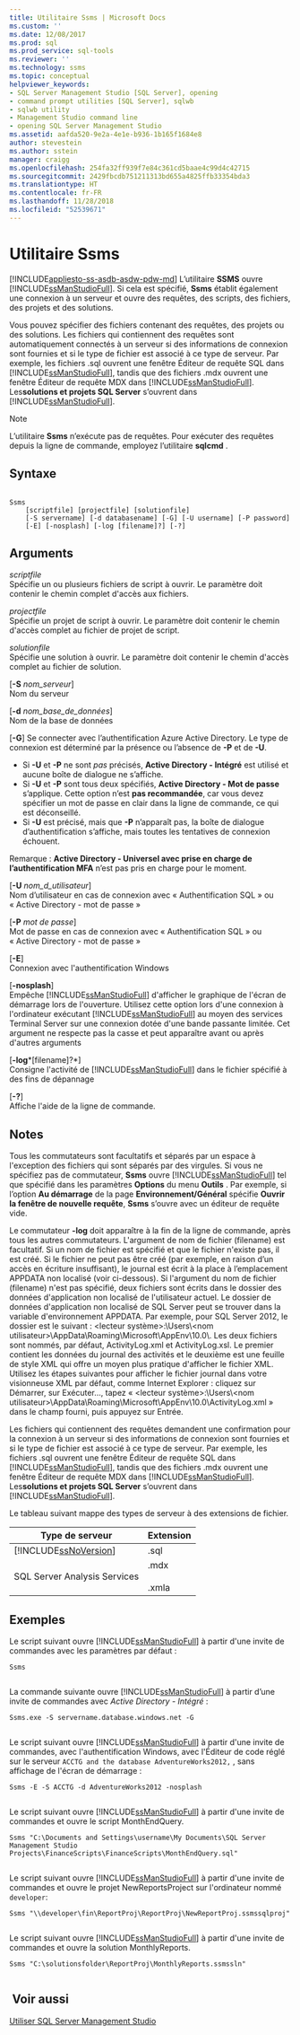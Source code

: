```yaml
---
title: Utilitaire Ssms | Microsoft Docs
ms.custom: ''
ms.date: 12/08/2017
ms.prod: sql
ms.prod_service: sql-tools
ms.reviewer: ''
ms.technology: ssms
ms.topic: conceptual
helpviewer_keywords:
- SQL Server Management Studio [SQL Server], opening
- command prompt utilities [SQL Server], sqlwb
- sqlwb utility
- Management Studio command line
- opening SQL Server Management Studio
ms.assetid: aafda520-9e2a-4e1e-b936-1b165f1684e8
author: stevestein
ms.author: sstein
manager: craigg
ms.openlocfilehash: 254fa32ff939f7e84c361cd5baae4c99d4c42715
ms.sourcegitcommit: 2429fbcdb751211313bd655a4825ffb33354bda3
ms.translationtype: HT
ms.contentlocale: fr-FR
ms.lasthandoff: 11/28/2018
ms.locfileid: "52539671"
---
```

# <a name="ssms-utility"></a>Utilitaire Ssms
[!INCLUDE[appliesto-ss-asdb-asdw-pdw-md](../includes/appliesto-ss-asdb-asdw-pdw-md.md)]
  L’utilitaire **SSMS** ouvre [!INCLUDE[ssManStudioFull](../includes/ssmanstudiofull-md.md)]. Si cela est spécifié, **Ssms** établit également une connexion à un serveur et ouvre des requêtes, des scripts, des fichiers, des projets et des solutions.  
  
 Vous pouvez spécifier des fichiers contenant des requêtes, des projets ou des solutions. Les fichiers qui contiennent des requêtes sont automatiquement connectés à un serveur si des informations de connexion sont fournies et si le type de fichier est associé à ce type de serveur. Par exemple, les fichiers .sql ouvrent une fenêtre Éditeur de requête SQL dans [!INCLUDE[ssManStudioFull](../includes/ssmanstudiofull-md.md)], tandis que des fichiers .mdx ouvrent une fenêtre Éditeur de requête MDX dans [!INCLUDE[ssManStudioFull](../includes/ssmanstudiofull-md.md)]. Les**solutions et projets SQL Server** s’ouvrent dans [!INCLUDE[ssManStudioFull](../includes/ssmanstudiofull-md.md)].  
  
> [!NOTE]  
>  L’utilitaire **Ssms** n’exécute pas de requêtes. Pour exécuter des requêtes depuis la ligne de commande, employez l’utilitaire **sqlcmd** .  
  
## <a name="syntax"></a>Syntaxe  
  
```  
  
Ssms  
    [scriptfile] [projectfile] [solutionfile]  
    [-S servername] [-d databasename] [-G] [-U username] [-P password]   
    [-E] [-nosplash] [-log [filename]?] [-?]  
```  
  
## <a name="arguments"></a>Arguments  
 *scriptfile*  
 Spécifie un ou plusieurs fichiers de script à ouvrir. Le paramètre doit contenir le chemin complet d'accès aux fichiers.  
  
 *projectfile*  
 Spécifie un projet de script à ouvrir. Le paramètre doit contenir le chemin d'accès complet au fichier de projet de script.  
  
 *solutionfile*  
 Spécifie une solution à ouvrir. Le paramètre doit contenir le chemin d'accès complet au fichier de solution.  
  
 [**-S** *nom_serveur*]  
  Nom du serveur  
  
 [**-d** *nom_base_de_données*]  
  Nom de la base de données  

 [**-G**] Se connecter avec l’authentification Azure Active Directory. Le type de connexion est déterminé par la présence ou l’absence de **-P** et de **-U**.
 - Si **-U** et **-P** ne sont *pas* précisés, **Active Directory - Intégré** est utilisé et aucune boîte de dialogue ne s’affiche.
 - Si **-U** et **-P** sont tous deux spécifiés, **Active Directory - Mot de passe** s’applique. Cette option n’est **pas recommandée**, car vous devez spécifier un mot de passe en clair dans la ligne de commande, ce qui est déconseillé.
 - Si **-U** est précisé, mais que **-P** n’apparaît pas, la boîte de dialogue d’authentification s’affiche, mais toutes les tentatives de connexion échouent. 

  Remarque : **Active Directory - Universel avec prise en charge de l’authentification MFA** n’est pas pris en charge pour le moment. 
  
[**-U** *nom_d_utilisateur*]  
 Nom d’utilisateur en cas de connexion avec « Authentification SQL » ou « Active Directory - mot de passe »  
  
[**-P** *mot de passe*]  
 Mot de passe en cas de connexion avec « Authentification SQL » ou « Active Directory - mot de passe »
  
[**-E**]  
 Connexion avec l'authentification Windows  
  
[**-nosplash**]  
 Empêche [!INCLUDE[ssManStudioFull](../includes/ssmanstudiofull-md.md)] d'afficher le graphique de l'écran de démarrage lors de l'ouverture. Utilisez cette option lors d'une connexion à l'ordinateur exécutant [!INCLUDE[ssManStudioFull](../includes/ssmanstudiofull-md.md)] au moyen des services Terminal Server sur une connexion dotée d'une bande passante limitée. Cet argument ne respecte pas la casse et peut apparaître avant ou après d'autres arguments  
  
[**-log***[filename]?*]  
 Consigne l'activité de [!INCLUDE[ssManStudioFull](../includes/ssmanstudiofull-md.md)] dans le fichier spécifié à des fins de dépannage  
  
[**-?**]  
 Affiche l'aide de la ligne de commande.  
  
## <a name="remarks"></a>Notes   
 Tous les commutateurs sont facultatifs et séparés par un espace à l'exception des fichiers qui sont séparés par des virgules. Si vous ne spécifiez pas de commutateur, **Ssms** ouvre [!INCLUDE[ssManStudioFull](../includes/ssmanstudiofull-md.md)] tel que spécifié dans les paramètres **Options** du menu **Outils** . Par exemple, si l’option **Au démarrage** de la page **Environnement/Général** spécifie **Ouvrir la fenêtre de nouvelle requête**, **Ssms** s’ouvre avec un éditeur de requête vide.  
  
 Le commutateur **-log** doit apparaître à la fin de la ligne de commande, après tous les autres commutateurs. L'argument de nom de fichier (filename) est facultatif. Si un nom de fichier est spécifié et que le fichier n'existe pas, il est créé. Si le fichier ne peut pas être créé (par exemple, en raison d’un accès en écriture insuffisant), le journal est écrit à la place à l’emplacement APPDATA non localisé (voir ci-dessous). Si l'argument du nom de fichier (filename) n'est pas spécifié, deux fichiers sont écrits dans le dossier des données d'application non localisé de l'utilisateur actuel. Le dossier de données d'application non localisé de SQL Server peut se trouver dans la variable d'environnement APPDATA. Par exemple, pour SQL Server 2012, le dossier est le suivant : \<lecteur système>:\Users\\<nom utilisateur\>\AppData\Roaming\Microsoft\AppEnv\10.0\\. Les deux fichiers sont nommés, par défaut, ActivityLog.xml et ActivityLog.xsl. Le premier contient les données du journal des activités et le deuxième est une feuille de style XML qui offre un moyen plus pratique d'afficher le fichier XML. Utilisez les étapes suivantes pour afficher le fichier journal dans votre visionneuse XML par défaut, comme Internet Explorer : cliquez sur Démarrer, sur Exécuter…, tapez « \<lecteur système>:\Users\\<nom utilisateur\>\AppData\Roaming\Microsoft\AppEnv\10.0\ActivityLog.xml » dans le champ fourni, puis appuyez sur Entrée.  
  
 Les fichiers qui contiennent des requêtes demandent une confirmation pour la connexion à un serveur si des informations de connexion sont fournies et si le type de fichier est associé à ce type de serveur. Par exemple, les fichiers .sql ouvrent une fenêtre Éditeur de requête SQL dans [!INCLUDE[ssManStudioFull](../includes/ssmanstudiofull-md.md)], tandis que des fichiers .mdx ouvrent une fenêtre Éditeur de requête MDX dans [!INCLUDE[ssManStudioFull](../includes/ssmanstudiofull-md.md)]. Les**solutions et projets SQL Server** s’ouvrent dans [!INCLUDE[ssManStudioFull](../includes/ssmanstudiofull-md.md)].  
  
 Le tableau suivant mappe des types de serveur à des extensions de fichier.  
  
|Type de serveur|Extension|  
|-----------------|---------------|  
|[!INCLUDE[ssNoVersion](../includes/ssnoversion-md.md)]|.sql|  
|SQL Server Analysis Services|.mdx<br /><br /> .xmla|  
  
## <a name="examples"></a>Exemples  
 Le script suivant ouvre [!INCLUDE[ssManStudioFull](../includes/ssmanstudiofull-md.md)] à partir d'une invite de commandes avec les paramètres par défaut :  
  
```  
Ssms  
  
```  
  
 La commande suivante ouvre [!INCLUDE[ssManStudioFull](../includes/ssmanstudiofull-md.md)] à partir d’une invite de commandes avec *Active Directory - Intégré* :  
  
```  
Ssms.exe -S servername.database.windows.net -G
  
``` 


 Le script suivant ouvre [!INCLUDE[ssManStudioFull](../includes/ssmanstudiofull-md.md)] à partir d'une invite de commandes, avec l'authentification Windows, avec l'Éditeur de code réglé sur le serveur `ACCTG and the database AdventureWorks2012,` , sans affichage de l'écran de démarrage :  
  
```  
Ssms -E -S ACCTG -d AdventureWorks2012 -nosplash  
  
```  

 Le script suivant ouvre [!INCLUDE[ssManStudioFull](../includes/ssmanstudiofull-md.md)] à partir d'une invite de commandes et ouvre le script MonthEndQuery.  
  
```  
Ssms "C:\Documents and Settings\username\My Documents\SQL Server Management Studio Projects\FinanceScripts\FinanceScripts\MonthEndQuery.sql"  
  
```  
  
 Le script suivant ouvre [!INCLUDE[ssManStudioFull](../includes/ssmanstudiofull-md.md)] à partir d'une invite de commandes et ouvre le projet NewReportsProject sur l'ordinateur nommé `developer`:  
  
```  
Ssms "\\developer\fin\ReportProj\ReportProj\NewReportProj.ssmssqlproj"  
  
```  
  
 Le script suivant ouvre [!INCLUDE[ssManStudioFull](../includes/ssmanstudiofull-md.md)] à partir d'une invite de commandes et ouvre la solution MonthlyReports.  
  
```  
Ssms "C:\solutionsfolder\ReportProj\MonthlyReports.ssmssln"  
  
```  
 



## <a name="see-also"></a> Voir aussi  
 [Utiliser SQL Server Management Studio](https://msdn.microsoft.com/library/f289e978-14ca-46ef-9e61-e1fe5fd593be)  
  
  
